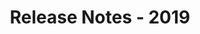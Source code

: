 ﻿---
title: Release Notes - 2019
description: "Release Notes - 2019 – learn about the latest updates and fixes."
type: docs
weight: 20
url: /jasperreports/release-notes-2019/
---


